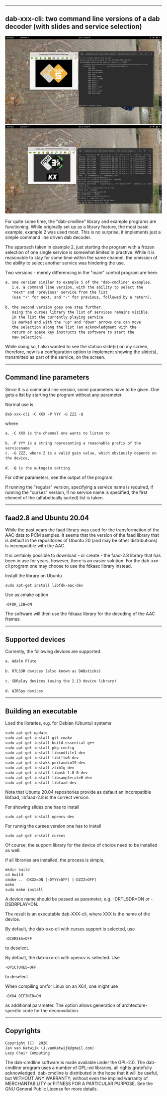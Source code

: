 
-------------------------------------------------------------------------
dab-xxx-cli:
two command line versions of a dab decoder  (with slides and service selection)
-------------------------------------------------------------------------

![dab-cmdline](/dab-cli-curses.png?raw=true)
![dab-cmdline](/dab-cmdline.png?raw=true)

For quite some time, the "dab-cmdline" library and example programs are
functioning. While originally set up as a library feature,
the most basic example, example 2 was used most.
This is no surprise, it implements just a simple
command line driven dab decoder.

The approach taken in example 2, just starting the program with a frozen
selection of one single service is somewhat limited in practive.
While it is reasonable to stay for some time within the same channel,
the omission of the ability to select another service was hindering the use.

Two versions - merely differencing in the "main" control program
are here.

	a. one version similar to example 5 of the "dab-cmdline" examples,
	   i.e. a command line version, with the ability to select the
	   "next" and "previous" service from the list
	   (use "+" for next, and "-" for previous, followed by a return);

	b. the second version goes one step further.
	   Using the curses library the list of services remains visible.
	   In the list the currently playing service
	   is marked and with the "up" and "down" arrows one can move
	   the selection along the list (an acknowledgment with the
	   return or space key instructs the software to start the
	   new selection).

While doing so, I also wanted to see the station slide(s) on my screen,
therefore, new is a configuration option to implement showing
the slide(s), transmitted as part of the service, on the screen. 

------------------------------------------------------------------------
Command line parameters
------------------------------------------------------------------------

Since it is a command line version, some parameters have to be
given. One gets a list by starting the program without any parameter.

Normal use is

	dab-xxx-cli -C XXX -P YYY -G ZZZ -Q 

where

	a. -C XXX is the channel one wants to listen to

	b. -P YYY is a string representing a reasonable prefix of the servicename
	c. -G ZZZ, where Z is a valid gain value, which obviously depends on the device,

	d. -Q is the autogain setting

For other parameters, see the output of the program

If running the "regular" version, specifying a service name is required,
if running the "curses" version, if no service name is specified, the
first element of the (alfabetically sorted) list is taken.

------------------------------------------------------------------------
faad2.8 and Ubuntu 20.04
------------------------------------------------------------------------

While the past years the faad library was used for the transformation of the
AAC data to PCM samples. It seems that the version of the faad library
that is default in the repositories of Ubuntu 20 (and may be other
distributions) is incompatible with the AAC.

It is certainly possible to download - or create - the faad-2.8 library
that has been in use for years, however, there is an easier
solution:
For the dab-xxx-cli program one may choose to use the fdkaac library
instead.

Install the library on Ubuntu

	sudo apt-get install libfdk-aac-dev

Use as cmake option

	-DFDK_LIB=ON

The software will then use the fdkaac library for the decoding of the AAC 
frames.

-------------------------------------------------------------------------
Supported devices
-------------------------------------------------------------------------

Currently, the following devices are supported

	a. Adalm Pluto

	b. RTLSDR devices (also known as DABsticks)

	c. SDRplay devices (using the 2.13 device library)

	d. AIRSpy devices

---------------------------------------------------------------------------
Building an executable
--------------------------------------------------------------------------

Load the libraries, e.g. for Debian (Ubuntu) systems


	sudo apt-get update
	sudo apt-get install git cmake
	sudo apt-get install build-essential g++
	sudo apt-get install pkg-config
	sudo apt-get install libsndfile1-dev
	sudo apt-get install libfftw3-dev
	sudo apt-get instakk portaudio19-dev 
	sudo apt-get install zlib1g-dev 
	sudo apt-get install libusb-1.0-0-dev
	sudo apt-get install libsamplerate0-dev
	sudo apt-get install libfaad-dev

Note that Ubuntu 20.04 repositories provide as default an incompatible libfaad,
libfaad-2.8 is the correct version.

For showing slides one has to install

	sudo apt-get install opencv-dev

For runnig the curses version one has to install

	sudo apt-get install curses

Of course, the support library for the device of choice need to
be installed as well.

if all libraries are installed, the process is simple,

	mkdir build
	cd build
	cmake .. -DXXX=ON [-DYYY=OFF] [-DZZZ=OFF]
	make
	sudo make install

A device name should be passed as parameter, e.g. -DRTLSDR=ON or
-DSDRPLAY=ON.

The result is an executable dab-XXX-cli, where XXX is the name
of the device.

By default, the dab-xxx-cli with curses support is selected,
use

	-DCURSES=OFF

to deselect.

By default, the dab-xxx-cli with opencv is selected. Use

	-DPICTURES=OFF

to deselect.

When compiling on/for Linux on an X64, one might use

	-DX64_DEFINED=ON

as additional parameter. The option allows generation of 
archtecture-specific  code for the deconvolution.

-------------------------------------------------------------------------
Copyrights
-------------------------------------------------------------------------
	
	Copyright (C)  2020
	Jan van Katwijk (J.vanKatwijk@gmail.com)
	Lazy Chair Computing

The dab-cmdline software is made available under the GPL-2.0. The dab-cmdline program uses a number of GPL-ed libraries, all rights gratefully acknowledged.
dab-cmdline is distributed in the hope that it will be useful, but WITHOUT ANY WARRANTY; without even the implied warranty of MERCHANTABILITY or FITNESS FOR A PARTICULAR PURPOSE.
See the GNU General Public License for more details.

